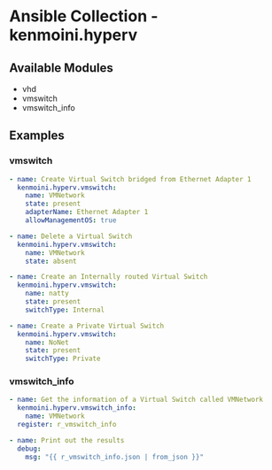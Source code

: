 # Ansible Collection - kenmoini.hyperv

## Available Modules

- vhd
- vmswitch
- vmswitch_info

## Examples

### vmswitch

```yaml
- name: Create Virtual Switch bridged from Ethernet Adapter 1
  kenmoini.hyperv.vmswitch:
    name: VMNetwork
    state: present
    adapterName: Ethernet Adapter 1
    allowManagementOS: true

- name: Delete a Virtual Switch
  kenmoini.hyperv.vmswitch:
    name: VMNetwork
    state: absent

- name: Create an Internally routed Virtual Switch
  kenmoini.hyperv.vmswitch:
    name: natty
    state: present
    switchType: Internal

- name: Create a Private Virtual Switch
  kenmoini.hyperv.vmswitch:
    name: NoNet
    state: present
    switchType: Private
```

### vmswitch_info

```yaml
- name: Get the information of a Virtual Switch called VMNetwork
  kenmoini.hyperv.vmswitch_info:
    name: VMNetwork
  register: r_vmswitch_info

- name: Print out the results
  debug:
    msg: "{{ r_vmswitch_info.json | from_json }}"
```